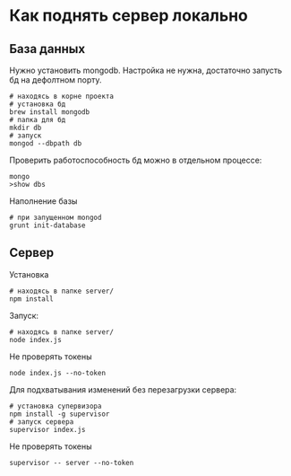 # Как поднять сервер локально
## База данных
Нужно установить mongodb. Настройка не нужна, достаточно запусть бд на дефолтном порту.
```shell
# находясь в корне проекта
# установка бд
brew install mongodb
# папка для бд
mkdir db
# запуск
mongod --dbpath db
```
Проверить работоспособность бд можно в отдельном процессе:
```shell
mongo
>show dbs
```

Наполнение базы
```shell
# при запущенном mongod
grunt init-database
```

## Сервер
Установка
```shell
# находясь в папке server/
npm install
```
Запуск:
```shell
# находясь в папке server/
node index.js
```

Не проверять токены
```shell
node index.js --no-token
```

Для подхватывания изменений без перезагрузки сервера:
```shell
# установка супервизора
npm install -g supervisor
# запуск сервера
supervisor index.js
```

Не проверять токены
```shell
supervisor -- server --no-token
```
